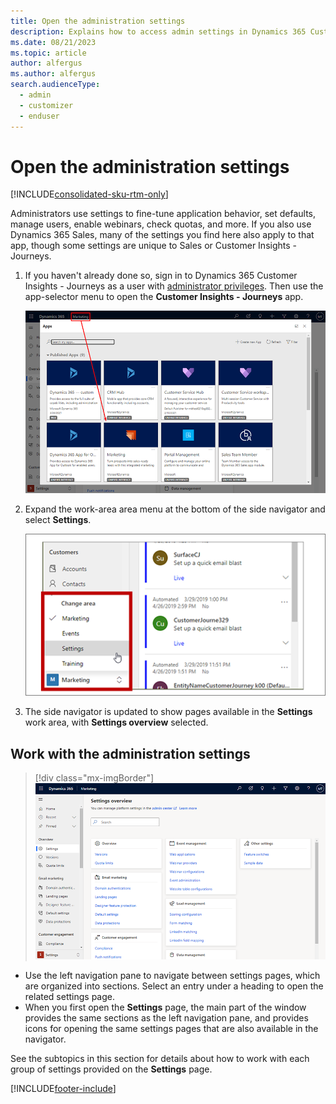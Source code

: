 ```yaml
---
title: Open the administration settings 
description: Explains how to access admin settings in Dynamics 365 Customer Insights - Journeys.
ms.date: 08/21/2023
ms.topic: article
author: alfergus
ms.author: alfergus
search.audienceType: 
  - admin
  - customizer
  - enduser
---
```


# Open the administration settings

[!INCLUDE[consolidated-sku-rtm-only](../includes/consolidated-sku-rtm-only.md)]

Administrators use settings to fine-tune application behavior, set defaults, manage users, enable webinars, check quotas, and more. If you also use Dynamics 365 Sales, many of the settings you find here also apply to that app, though some settings are unique to Sales or Customer Insights - Journeys.

1. If you haven't already done so, sign in to Dynamics 365 Customer Insights - Journeys as a user with [administrator privileges](admin-users-licenses-roles.md). Then use the app-selector menu to open the **Customer Insights - Journeys** app.

    ![The app-selector menu.](media/nav-apps-ill2.png "The app-selector menu")

1. Expand the work-area area menu at the bottom of the side navigator and select **Settings**.

    ![Open the Settings work area.](media/open-settings-menu-ill.png "Open the Settings work area")

1. The side navigator is updated to show pages available in the **Settings** work area, with **Settings overview** selected.

## Work with the administration settings

> [!div class="mx-imgBorder"]
> ![The settings overview.](media/admin-overview2.png)

- Use the left navigation pane to navigate between settings pages, which are organized into sections. Select an entry under a heading to open the related settings page.
- When you first open the **Settings** page, the main part of the window provides the same sections as the left navigation pane, and provides icons for opening the same settings pages that are also available in the navigator.

See the subtopics in this section for details about how to work with each group of settings provided on the **Settings** page.

[!INCLUDE[footer-include](../includes/footer-banner.md)]
